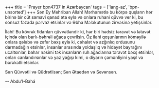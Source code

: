 +++
title = 'Prayer bpn4737 in Azərbaycan'
tags = ['lang-az', 'bpn-unsorted']
+++
Sən Ey Mehriban Allah! Mərhəmətlə bu körpə quşların hər birinə bir cüt səmavi qanad əta eylə və onlara ruhani qüvvə ver ki, bu sonsuz fəzada pərvaz etsinlər və Əbha Mələkutunun zirvəsinə yetişsinlər.

İlahi! Bu kövrək fidanları qüvvətləndir ki, hər biri hədsiz təravət və lətavət içində olan barlı-bəhrəli ağaca çevrilsin. Öz ilahi qoşunlarının köməyilə onlara qələbə və zəfər bəxş eylə ki, cəhalət və azğınlıq ordusunu darmadağın etsinlər, insanlar arasında yoldaşlıq və hidayət bayrağını ucaltsınlar, bahar nəsimi tək insanların ruh ağaclarına təravət bəxş etsinlər, onları canlandırsınlar və yaz yağışı kimi, o diyarın çəmənliyini yaşıl və bərəkətli etsinlər.

Sən Qüvvətli və Qüdrətlisən; Sən Ətaedən və Sevənsən.

-- Abdu'l-Bahá
